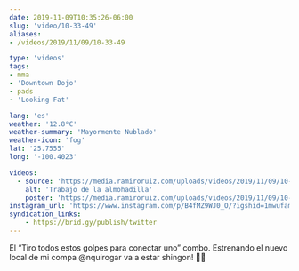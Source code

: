 ```yaml
---
date: 2019-11-09T10:35:26-06:00
slug: 'video/10-33-49'
aliases:
- /videos/2019/11/09/10-33-49

type: 'videos' 
tags:
- mma
- 'Downtown Dojo'
- pads
- 'Looking Fat'

lang: 'es'
weather: '12.8°C'
weather-summary: 'Mayormente Nublado'
weather-icon: 'fog'
lat: '25.7555'
long: '-100.4023'

videos:
  - source: 'https://media.ramiroruiz.com/uploads/videos/2019/11/09/10-33-49/pad-work.mp4'
    alt: 'Trabajo de la almohadilla'
    poster: 'https://media.ramiroruiz.com/uploads/videos/2019/11/09/10-33-49/poster.jpg'
instagram_url: 'https://www.instagram.com/p/B4fMZ9WJ0_O/?igshid=1mwufamfm2ac4'
syndication_links:
    - https://brid.gy/publish/twitter
---
```

El “Tiro todos estos golpes para conectar uno” combo.
Estrenando el nuevo local de mi compa @nquirogar va a estar shingon! 👏🏼
